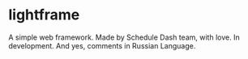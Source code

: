# lightframe
A simple web framework. Made by Schedule Dash team, with love. In development.
And yes, comments in Russian Language.
